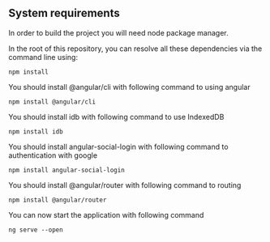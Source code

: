 ## System requirements

In order to build the project you will need node package manager.

In the root of this repository, you can resolve all these dependencies via
the command line using:

    npm install

You should install @angular/cli with following command to using angular

    npm install @angular/cli

You should install idb with following command to use IndexedDB    

    npm install idb

You should install angular-social-login with following command to authentication with google

    npm install angular-social-login

You should install @angular/router with following command to routing

    npm install @angular/router

You can now start the application with following command

    ng serve --open
    

